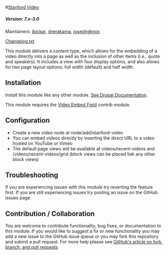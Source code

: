 #[Stanford Video](https://github.com/SU-SWS/stanford_video)
##### Version: 7.x-3.0

Maintainers: [jbickar](https://github.com/jbickar), [sherakama](https://github.com/sherakama), [josephgknox](https://github.com/josephgknox)

[Changelog.txt](CHANGELOG.txt)

This module delivers a content type, which allows for the embedding of a video directly into a page as well as the inclusion of other items (i.e., quote and speakers). It includes a view with four display options, and also allows for two page layout options: full width (default) and half width.

Installation
---

Install this module like any other module. [See Drupal Documentation](https://drupal.org/documentation/install/modules-themes/modules-7).

This module requires the [Video Embed Field](https://www.drupal.org/project/video_embed_field) contrib module.

Configuration
---

* Create a new video node at node/add/stanford-video
* You can embed videos directly by inserting the direct URL to a video hosted on YouTube or Vimeo
* The default page views will be available at videos/recent-videos and /videos/recent-videos/grid (block views can be placed liek any other block views)

Troubleshooting
---

If you are experiencing issues with this module try reverting the feature first. If you are still experiencing issues try posting an issue on the GitHub issues page.

Contribution / Collaboration
---

You are welcome to contribute functionality, bug fixes, or documentation to this module. If you would like to suggest a fix or new functionality you may add a new issue to the GitHub issue queue or you may fork this repository and submit a pull request. For more help please see [GitHub's article on fork, branch, and pull requests](https://help.github.com/articles/using-pull-requests)
